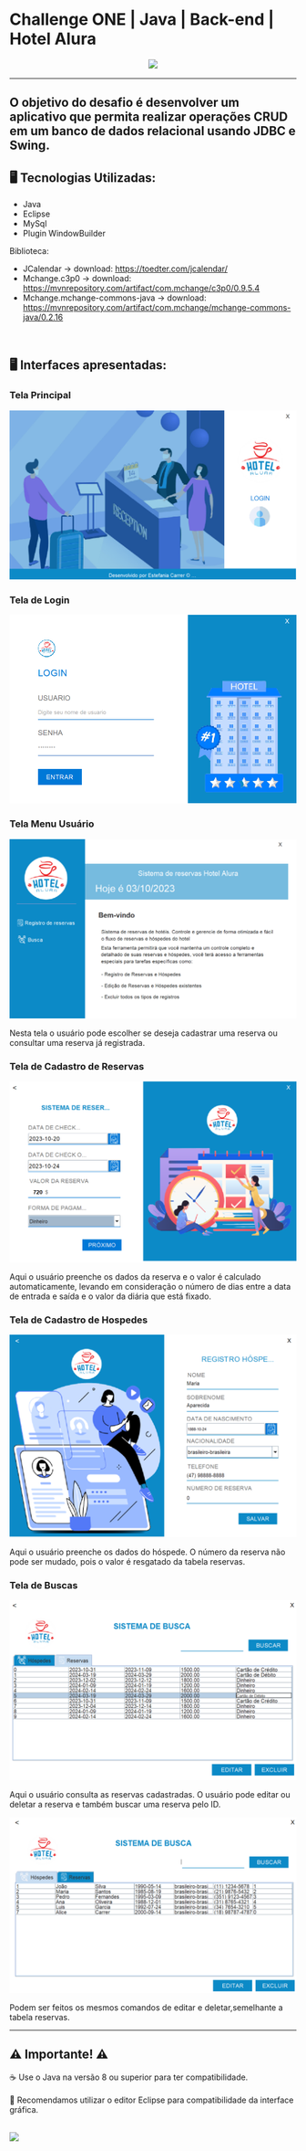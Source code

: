 # Challenge ONE | Java | Back-end | Hotel Alura

<p align="center" >
     <img width="400" heigth="400" src="https://user-images.githubusercontent.com/101413385/173164615-192ca98a-1a44-480e-9229-9f82f456eec8.png">

</p>

---
## O objetivo do desafio é desenvolver um aplicativo que permita realizar operações CRUD em um banco de dados relacional usando JDBC e Swing.

## 🖥️ Tecnologias Utilizadas:

- Java
- Eclipse
- MySql
- Plugin WindowBuilder

Biblioteca:
-  JCalendar -> download: https://toedter.com/jcalendar/
-  Mchange.c3p0 -> download: https://mvnrepository.com/artifact/com.mchange/c3p0/0.9.5.4
-  Mchange.mchange-commons-java -> download: https://mvnrepository.com/artifact/com.mchange/mchange-commons-java/0.2.16
 </br>
 
 
## 🖥 Interfaces apresentadas:

<h3>Tela Principal</h3>
<img src="img_reservas/menuprincipal.png">

<h3>Tela de Login</h3>
<img src="img_reservas/login.png">

<h3>Tela Menu Usuário</h3>
<img src="img_reservas/menuusuario.png">
<p>Nesta tela o usuário pode escolher se deseja cadastrar uma reserva ou consultar uma reserva já registrada.</p>

<h3>Tela de Cadastro de Reservas</h3>
<img src="img_reservas/reservasview.png">
<p>Aqui o usuário preenche os dados da reserva e o valor é calculado automaticamente, levando em consideração o número de dias entre a data de entrada e saída e o valor da diária que está fixado.</p>

<h3>Tela de Cadastro de Hospedes</h3>
<img src="img_reservas/registrohospedes.png">
<p>Aqui o usuário preenche os dados do hóspede. O número da reserva não pode ser mudado, pois o valor é resgatado da tabela reservas.</p>

<h3>Tela de Buscas</h3>

<img src="img_reservas/buscareservas.png">

<p>Aqui o usuário consulta as reservas cadastradas. O usuário pode editar ou deletar a reserva e também buscar uma reserva pelo ID.</p>

<img src="img_reservas/buscahospedes.png">
<p>Podem ser feitos os mesmos comandos de editar e deletar,semelhante a tabela reservas.</p>
 

---
## ⚠️ Importante! ⚠️

☕ Use o Java na versão 8 ou superior para ter compatibilidade.
</br></br>
📝 Recomendamos utilizar o editor Eclipse para compatibilidade da interface gráfica. </br></br>


<a href="https://www.linkedin.com/in/estefania-carrer-49659110a/" target="_blank">
<img src="https://img.shields.io/badge/-LinkedIn-%230077B5?style=for-the-badge&logo=linkedin&logoColor=white" target="_blank"></a>


